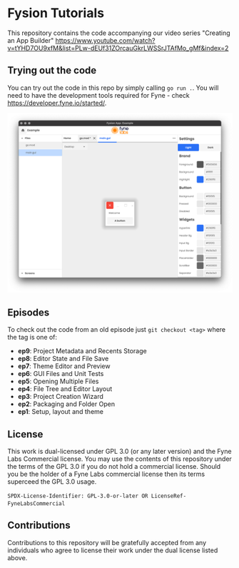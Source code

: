 # Fysion Tutorials

This repository contains the code accompanying our video series "Creating an App Builder"
https://www.youtube.com/watch?v=tYHD7OU9xfM&list=PLw-dEUf31ZOrcauGkrLWSSrJTAfMo_gMf&index=2

## Trying out the code

You can try out the code in this repo by simply calling `go run .`.
You will need to have the development tools required for Fyne - check https://developer.fyne.io/started/.

![](assets/screenshot.png)

## Episodes

To check out the code from an old episode just `git checkout <tag>` where the tag is one of:

* **ep9**: Project Metadata and Recents Storage
* **ep8**: Editor State and File Save
* **ep7**: Theme Editor and Preview
* **ep6**: GUI Files and Unit Tests
* **ep5**: Opening Multiple Files
* **ep4**: File Tree and Editor Layout
* **ep3**: Project Creation Wizard
* **ep2**: Packaging and Folder Open
* **ep1**: Setup, layout and theme

## License

This work is dual-licensed under GPL 3.0 (or any later version) and the Fyne Labs Commercial license.
You may use the contents of this repository under the terms of the GPL 3.0 if you do not hold a commercial license.
Should you be the holder of a Fyne Labs commercial license then its terms superceed the GPL 3.0 usage.

`SPDX-License-Identifier: GPL-3.0-or-later OR LicenseRef-FyneLabsCommercial`

## Contributions

Contributions to this repository will be gratefully accepted from any individuals who agree to
license their work under the dual license listed above.

